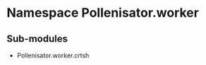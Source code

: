 Namespace Pollenisator.worker
=============================

Sub-modules
-----------
* Pollenisator.worker.crtsh